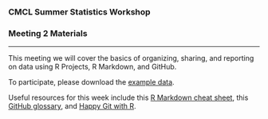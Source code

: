 
### CMCL Summer Statistics Workshop

### Meeting 2 Materials

------------------------------------------------------------------------

This meeting we will cover the basics of organizing, sharing, and reporting on data using R Projects, R Markdown, and GitHub.

To participate, please download the [example data](https://github.com/dconroybeam/SummerStats2025/blob/main/Meeting%202/Meeting%202%20Example%20Data.csv).

Useful resources for this week include this [R Markdown cheat sheet](https://github.com/dconroybeam/SummerStats2025/blob/main/Meeting%202/rmarkdown-cheatsheet.pdf), this [GitHub glossary](https://docs.github.com/en/get-started/quickstart/github-glossary), and [Happy Git with R](https://happygitwithr.com/).
